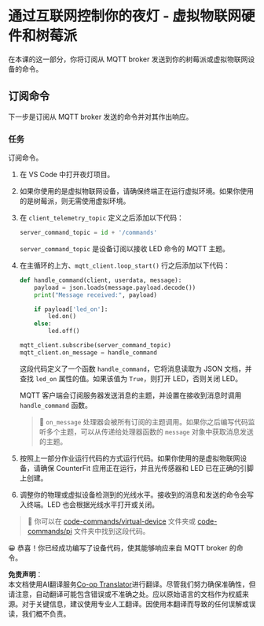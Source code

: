 <!--
CO_OP_TRANSLATOR_METADATA:
{
  "original_hash": "c527ce85d69b1a3875366ec61cbed8aa",
  "translation_date": "2025-08-24T22:59:55+00:00",
  "source_file": "1-getting-started/lessons/4-connect-internet/single-board-computer-commands.md",
  "language_code": "zh"
}
-->
# 通过互联网控制你的夜灯 - 虚拟物联网硬件和树莓派

在本课的这一部分，你将订阅从 MQTT broker 发送到你的树莓派或虚拟物联网设备的命令。

## 订阅命令

下一步是订阅从 MQTT broker 发送的命令并对其作出响应。

### 任务

订阅命令。

1. 在 VS Code 中打开夜灯项目。

1. 如果你使用的是虚拟物联网设备，请确保终端正在运行虚拟环境。如果你使用的是树莓派，则无需使用虚拟环境。

1. 在 `client_telemetry_topic` 定义之后添加以下代码：

    ```python
    server_command_topic = id + '/commands'
    ```

    `server_command_topic` 是设备订阅以接收 LED 命令的 MQTT 主题。

1. 在主循环的上方、`mqtt_client.loop_start()` 行之后添加以下代码：

    ```python
    def handle_command(client, userdata, message):
        payload = json.loads(message.payload.decode())
        print("Message received:", payload)
    
        if payload['led_on']:
            led.on()
        else:
            led.off()
    
    mqtt_client.subscribe(server_command_topic)
    mqtt_client.on_message = handle_command
    ```

    这段代码定义了一个函数 `handle_command`，它将消息读取为 JSON 文档，并查找 `led_on` 属性的值。如果该值为 `True`，则打开 LED，否则关闭 LED。

    MQTT 客户端会订阅服务器发送消息的主题，并设置在接收到消息时调用 `handle_command` 函数。

    > 💁 `on_message` 处理器会被所有订阅的主题调用。如果你之后编写代码监听多个主题，可以从传递给处理器函数的 `message` 对象中获取消息发送的主题。

1. 按照上一部分作业运行代码的方式运行代码。如果你使用的是虚拟物联网设备，请确保 CounterFit 应用正在运行，并且光传感器和 LED 已在正确的引脚上创建。

1. 调整你的物理或虚拟设备检测到的光线水平。接收到的消息和发送的命令会写入终端。LED 也会根据光线水平打开或关闭。

> 💁 你可以在 [code-commands/virtual-device](../../../../../1-getting-started/lessons/4-connect-internet/code-commands/virtual-device) 文件夹或 [code-commands/pi](../../../../../1-getting-started/lessons/4-connect-internet/code-commands/pi) 文件夹中找到这段代码。

😀 恭喜！你已经成功编写了设备代码，使其能够响应来自 MQTT broker 的命令。

**免责声明**：  
本文档使用AI翻译服务[Co-op Translator](https://github.com/Azure/co-op-translator)进行翻译。尽管我们努力确保准确性，但请注意，自动翻译可能包含错误或不准确之处。应以原始语言的文档作为权威来源。对于关键信息，建议使用专业人工翻译。因使用本翻译而导致的任何误解或误读，我们概不负责。